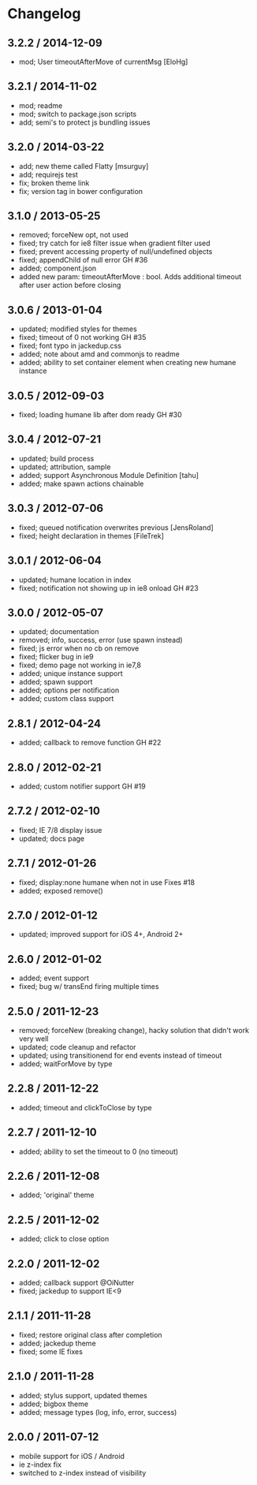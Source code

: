 # Changelog

## 3.2.2 / 2014-12-09

- mod; User timeoutAfterMove of currentMsg [EloHg]

## 3.2.1 / 2014-11-02

- mod; readme
- mod; switch to package.json scripts
- add; semi's to protect js bundling issues

## 3.2.0 / 2014-03-22

- add; new theme called Flatty [msurguy]
- add; requirejs test
- fix; broken theme link
- fix; version tag in bower configuration

## 3.1.0 / 2013-05-25

- removed; forceNew opt, not used
- fixed; try catch for ie8 filter issue when gradient filter used
- fixed; prevent accessing property of null/undefined objects
- fixed; appendChild of null error GH #36
- added; component.json
- added new param: timeoutAfterMove : bool. Adds additional timeout after user
    action before closing

## 3.0.6 / 2013-01-04

- updated; modified styles for themes
- fixed; timeout of 0 not working GH #35
- fixed; font typo in jackedup.css
- added; note about amd and commonjs to readme
- added; ability to set container element when creating new humane instance

## 3.0.5 / 2012-09-03

- fixed; loading humane lib after dom ready GH #30

## 3.0.4 / 2012-07-21

- updated; build process
- updated; attribution, sample
- added; support Asynchronous Module Definition [tahu]
- added; make spawn actions chainable

## 3.0.3 / 2012-07-06

- fixed; queued notification overwrites previous [JensRoland]
- fixed; height declaration in themes [FileTrek]

## 3.0.1 / 2012-06-04

- updated; humane location in index
- fixed; notification not showing up in ie8 onload GH #23

## 3.0.0 / 2012-05-07

- updated; documentation
- removed; info, success, error (use spawn instead)
- fixed; js error when no cb on remove
- fixed; flicker bug in ie9
- fixed; demo page not working in ie7,8
- added; unique instance support
- added; spawn support
- added; options per notification
- added; custom class support

## 2.8.1 / 2012-04-24

- added; callback to remove function GH #22

## 2.8.0 / 2012-02-21

- added; custom notifier support GH #19

## 2.7.2 / 2012-02-10

- fixed; IE 7/8 display issue
- updated; docs page

## 2.7.1 / 2012-01-26

- fixed; display:none humane when not in use Fixes #18
- added; exposed remove()

## 2.7.0 / 2012-01-12

- updated; improved support for iOS 4+, Android 2+

## 2.6.0 / 2012-01-02

- added; event support
- fixed; bug w/ transEnd firing multiple times

## 2.5.0 / 2011-12-23

- removed; forceNew (breaking change), hacky solution that didn't work very
    well
- updated; code cleanup and refactor
- updated; using transitionend for end events instead of timeout
- added; waitForMove by type

## 2.2.8 / 2011-12-22

- added; timeout and clickToClose by type

## 2.2.7 / 2011-12-10

- added; ability to set the timeout to 0 (no timeout)

## 2.2.6 / 2011-12-08

- added; 'original' theme

## 2.2.5 / 2011-12-02

- added; click to close option

## 2.2.0 / 2011-12-02

- added; callback support @OiNutter
- fixed; jackedup to support IE<9

## 2.1.1 / 2011-11-28

- fixed; restore original class after completion
- added; jackedup theme
- fixed; some IE fixes

## 2.1.0 / 2011-11-28

- added; stylus support, updated themes
- added; bigbox theme
- added; message types (log, info, error, success)

## 2.0.0 / 2011-07-12

- mobile support for iOS / Android
- ie z-index fix
- switched to z-index instead of visibility
